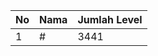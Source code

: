 | No | Nama            | Jumlah Level |
|----|-----------------|--------------|
| 1  | #    |    3441        |
